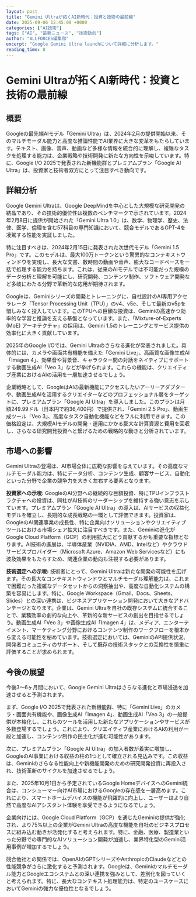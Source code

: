 ```yaml
---
layout: post
title: "Gemini Ultraが拓くAI新時代：投資と技術の最前線"
date: 2025-09-06 12:45:09 +0000
categories: ["AI技術"]
tags: ["AI", "最新ニュース", "技術動向"]
author: "ALLFORCES編集部"
excerpt: "Google Gemini Ultra launchについて詳細に分析します。"
reading_time: 8
---
```


# Gemini Ultraが拓くAI新時代：投資と技術の最前線

## 概要
Googleの最先端AIモデル「Gemini Ultra」は、2024年2月の提供開始以来、そのマルチモーダル能力と高度な推論性能でAI業界に大きな変革をもたらしています。テキスト、画像、音声、動画など多様な情報を統合的に理解し、複雑なタスクを処理する能力は、企業戦略や技術開発に新たな方向性を示唆しています。特に、Google I/O 2025で発表された新機能群とプレミアムプラン「Google AI Ultra」は、投資家と技術者双方にとって注目すべき動向です。

## 詳細分析
Google Gemini Ultraは、Google DeepMindを中心とした大規模な研究開発の結晶であり、その技術的優位性は複数のベンチマークで示されています。2024年2月8日に提供が開始された「Gemini Ultra 1.0」は、数学、物理学、歴史、法律、医学、倫理を含む57科目の専門知識において、競合モデルであるGPT-4を凌駕する性能を実証しました。

特に注目すべきは、2024年2月15日に発表された次世代モデル「Gemini 1.5 Pro」です。このモデルは、最大100万トークンという驚異的なコンテキストウィンドウを実現し、長大な文書、数時間の動画や音声、膨大なコードベースを一括で処理する能力を持ちます。これは、従来のAIモデルでは不可能だった規模のデータ分析と理解を可能にし、研究開発、コンテンツ制作、ソフトウェア開発など多岐にわたる分野で革新的な応用が期待されます。

Googleは、Geminiシリーズの開発とトレーニングに、自社設計のAI専用アクセラレータ「Tensor Processing Unit（TPU）」のv4、v5e、そして最新のv5pを惜しみなく投入しています。このTPUへの巨額な投資は、Geminiの高速かつ効率的な学習と推論を支える基盤となっています。また、「Mixture-of-Experts (MoE) アーキテクチャ」の採用は、Gemini 1.5のトレーニングとサービス提供の効率化に大きく貢献しています。

2025年のGoogle I/Oでは、Gemini Ultraのさらなる進化が発表されました。具体的には、カメラや画面共有機能を備えた「Gemini Live」、高画質な画像生成AI「Imagen 4」、効果音や背景音、キャラクター間の対話をネイティブにサポートする動画生成AI「Veo 3」などが挙げられます。これらの機能は、クリエイティブ産業におけるAIの活用を一層加速させるでしょう。

企業戦略として、GoogleはAIの最新機能にアクセスしたいアーリーアダプターや、動画生成AIを活用するクリエイターなどのプロフェッショナル層をターゲットに、プレミアムプラン「Google AI Ultra」を導入しました。このプランは月額249.99ドル（日本円で約36,400円）で提供され、「Gemini 2.5 Pro」、動画生成ツール「Veo 3」、高度なタスク自動化機能などをフルに利用できます。この価格設定は、大規模AIモデルの開発・運用にかかる膨大な計算資源と費用を回収し、さらなる研究開発投資へと繋げるための戦略的な動きと分析されています。

## 市場への影響
Gemini Ultraの登場は、AI市場全体に広範な影響を与えています。その高度なマルチモーダル能力は、特にデータ分析、コンテンツ生成、顧客サービス、自動化といった分野で企業の競争力を大きく左右する要素となります。

**投資家への示唆:**
GoogleのAI分野への継続的な巨額投資、特にTPUインフラストラクチャへの投資は、同社がAI技術のリーダーシップを維持する強い意志を示しています。プレミアムプラン「Google AI Ultra」の導入は、AIサービスの収益化モデルを確立し、長期的な成長戦略の一環として評価できます。投資家は、GoogleのAI関連事業の成長性、特に企業向けソリューションやクリエイティブツールにおける市場シェア拡大に注目すべきです。また、Geminiの進化がGoogle Cloud Platform（GCP）の利用拡大にどう貢献するかも重要な指標となります。AI技術の進展は、半導体産業（NVIDIA、AMD、Intelなど）やクラウドサービスプロバイダー（Microsoft Azure、Amazon Web Servicesなど）にも波及効果をもたらすため、関連企業の動向も注視する必要があります。

**技術選定への示唆:**
技術者にとって、Gemini Ultraは新たな開発の可能性を広げます。その長大なコンテキストウィンドウとマルチモーダル理解能力は、これまで困難だった複雑なデータセットからの洞察抽出や、高度な自動化システムの構築を容易にします。特に、Google Workspace（Gmail、Docs、Sheets、Slides）との深い連携は、ビジネスアプリケーション開発において大きなアドバンテージとなります。企業は、Gemini Ultraを自社の既存システムに統合することで、業務効率の劇的な向上や、革新的な新サービスの創出を目指せるでしょう。動画生成AI「Veo 3」や画像生成AI「Imagen 4」は、メディア、エンターテイメント、マーケティング分野におけるコンテンツ制作のワークフローを根本から変える可能性を秘めています。技術選定においては、GeminiのAPI提供状況、開発者コミュニティのサポート、そして既存の技術スタックとの互換性を慎重に評価することが求められます。

## 今後の展望
今後3～6ヶ月間において、Google Gemini Ultraはさらなる進化と市場浸透を加速させると予測されます。

まず、Google I/O 2025で発表された新機能群、特に「Gemini Live」のカメラ・画面共有機能や、画像生成AI「Imagen 4」、動画生成AI「Veo 3」の一般提供が本格化し、これらのツールを活用した新たなアプリケーションやサービスが多数登場するでしょう。これにより、クリエイティブ産業におけるAIの利用が一段と加速し、コンテンツ制作の民主化が進む可能性があります。

次に、プレミアムプラン「Google AI Ultra」の加入者数が着実に増加し、GoogleのAI事業における収益の柱の1つとして確立される見込みです。この収益は、Geminiのさらなる性能向上や新機能開発のための研究開発投資に再投入され、技術革新のサイクルを加速させるでしょう。

また、2025年10月1日から予定されているGoogle HomeデバイスへのGemini統合は、コンシューマー向けAI市場におけるGoogleの存在感を一層高めます。これにより、スマートホームデバイスの機能が飛躍的に向上し、ユーザーはより自然で高度なAIアシスタント体験を享受できるようになるでしょう。

企業向けには、Google Cloud Platform（GCP）を通じたGeminiの提供が強化され、より75%以上の企業がGemini Ultraの高度な機能を自社のビジネスプロセスに組み込む動きが活発化すると考えられます。特に、金融、医療、製造業といった分野での専門的なAIソリューション開発が加速し、業界特化型のGemini活用事例が増加するでしょう。

競合他社との関係では、OpenAIのGPTシリーズやAnthropicのClaudeなどとの性能競争がさらに激化すると予測されます。Googleは、Geminiのマルチモーダル能力とGoogleエコシステムとの深い連携を強みとして、差別化を図っていくと考えられます。特に、長大なコンテキスト処理能力は、特定のユースケースにおいてGeminiの強力な優位性となるでしょう。


